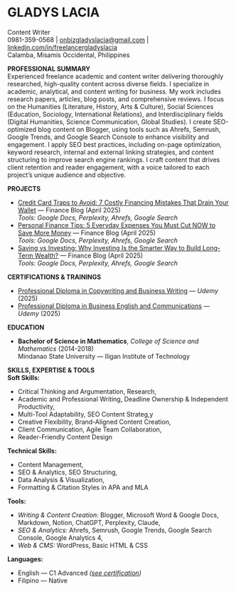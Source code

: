 # GLADYS LACIA  
Content Writer  
0981-359-0568 | [onbizgladyslacia@gmail.com](mailto:onbizgladyslacia@gmail.com) | [linkedin.com/in/freelancergladyslacia](https://www.linkedin.com/in/freelancergladyslacia/)  
Calamba, Misamis Occidental, Philippines

**PROFESSIONAL SUMMARY**  
Experienced freelance academic and content writer delivering thoroughly researched, high-quality content across diverse fields. I specialize in academic, analytical, and content writing for business. My work includes research papers, articles, blog posts, and comprehensive reviews. I focus on the Humanities (Literature, History, Arts & Culture), Social Sciences (Education, Sociology, International Relations), and Interdisciplinary fields (Digital Humanities, Science Communication, Global Studies). I create SEO-optimized blog content on Blogger, using tools such as Ahrefs, Semrush, Google Trends, and Google Search Console to enhance visibility and engagement. I apply SEO best practices, including on-page optimization, keyword research, internal and external linking strategies, and content structuring to improve search engine rankings. I craft content that drives client retention and reader engagement, with a voice tailored to each project’s unique audience and objective.

**PROJECTS**
* [Credit Card Traps to Avoid: 7 Costly Financing Mistakes That Drain Your Wallet](https://docs.google.com/document/d/1mVQDzyWskeUK4Y-4FBG_o4yN3exr9TUeblfd2eL9dvk/edit?tab=t.g9c7bz10v5g1) — Finance Blog (April 2025) <br> *Tools: Google Docs, Perplexity, Ahrefs, Google Search* 
* [Personal Finance Tips: 5 Everyday Expenses You Must Cut NOW to Save More Money](https://docs.google.com/document/d/1mVQDzyWskeUK4Y-4FBG_o4yN3exr9TUeblfd2eL9dvk/edit?tab=t.2a029hb6bfqw) — Finance Blog (April 2025) <br> *Tools: Google Docs, Perplexity, Ahrefs, Google Search* 
* [Saving vs Investing: Why Investing Is the Smarter Way to Build Long-Term Wealth?](https://docs.google.com/document/d/1mVQDzyWskeUK4Y-4FBG_o4yN3exr9TUeblfd2eL9dvk/edit?tab=t.s2w3i62iqmpj) — Finance Blog (April 2025) <br> *Tools: Google Docs, Perplexity, Ahrefs, Google Search*

**CERTIFICATIONS & TRAININGS**
* [Professional Diploma in Copywriting and Business Writing](https://www.udemy.com/certificate/UC-b315d98e-5869-4b8b-abbc-0d293f307c61/) — *Udemy* (2025)  
* [Professional Diploma in Business English and Communications](https://www.udemy.com/certificate/UC-a8cd83ad-9eb6-493b-ad17-f95a7d225ec8/) — *Udemy* (2025)

**EDUCATION**
* **Bachelor of Science in Mathematics**, *College of Science and Mathematics* (2014-2018) <br> Mindanao State University — Iligan Institute of Technology

**SKILLS, EXPERTISE & TOOLS**   
**Soft Skills:** 
* Critical Thinking and Argumentation, Research,  
* Academic and Professional Writing, Deadline Ownership & Independent Productivity,  
* Multi-Tool Adaptability, SEO Content Strateg,y  
* Creative Flexibility, Brand-Aligned Content Creation,  
* Client Communication, Agile Team Collaboration,  
* Reader-Friendly Content Design  

**Technical Skills:**	  
* Content Management,
* SEO & Analytics, SEO Structuring, 
* Data Analysis & Visualization,   
* Formatting & Citation Styles in APA and MLA  

**Tools:**		
* *Writing & Content Creation:* Blogger, Microsoft Word & Google Docs, Markdown, Notion, ChatGPT, Perplexity, Claude,  
* *SEO & Analytics:* Ahrefs, Semrush, Google Trends, Google Search Console, Google Analytics 4,  
* *Web & CMS:* WordPress, Basic HTML & CSS  

**Languages:**
* English — C1 Advanced *([see certification](https://cert.efset.org/KiE1vu))*  
* Filipino — Native